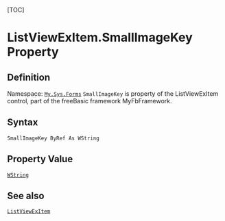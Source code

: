 [TOC]
# ListViewExItem.SmallImageKey Property

## Definition
Namespace: [`My.Sys.Forms`](My.Sys.Forms.md)
`SmallImageKey` is property of the ListViewExItem control, part of the freeBasic framework MyFbFramework.
## Syntax
```freeBasic
SmallImageKey ByRef As WString
```
## Property Value
[`WString`]("https://www.freebasic.net/wiki/KeyPgWString")
## See also
[`ListViewExItem`](ListViewExItem.md)
